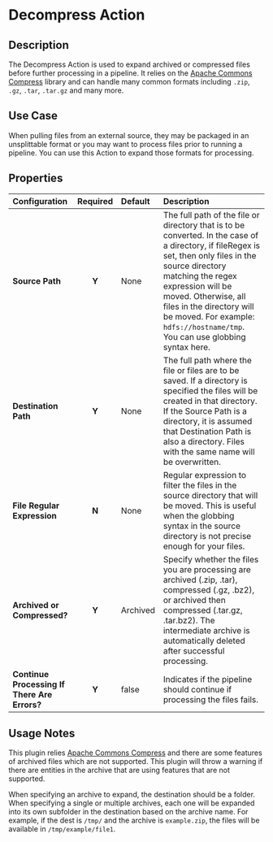 # Decompress Action


Description
-----------
The Decompress Action is used to expand archived or compressed files before further processing in 
a pipeline. It relies on the [Apache Commons Compress](http://commons.apache.org/proper/commons-compress/) library and
can handle many common formats including ``.zip``, ``.gz``, ``.tar``, ``.tar.gz`` and many more.

Use Case
--------
When pulling files from an external source, they may be packaged in an unsplittable format or you may want
to process files prior to running a pipeline. You can use this Action to expand those formats for processing.

Properties
----------
| Configuration | Required | Default | Description |
| :------------ | :------: | :------ | :---------- |
| **Source Path** | **Y** | None | The full path of the file or directory that is to be converted. In the case of a directory, if fileRegex is set, then only files in the source directory matching the regex expression will be moved. Otherwise, all files in the directory will be moved. For example: `hdfs://hostname/tmp`. You can use globbing syntax here. |
| **Destination Path** | **Y** | None | The full path where the file or files are to be saved. If a directory is specified the files will be created in that directory. If the Source Path is a directory, it is assumed that Destination Path is also a directory. Files with the same name will be overwritten. |
| **File Regular Expression** | **N** | None | Regular expression to filter the files in the source directory that will be moved. This is useful when the globbing syntax in the source directory is not precise enough for your files. |
| **Archived or Compressed?** | **Y** | Archived | Specify whether the files you are processing are archived (.zip, .tar), compressed (.gz, .bz2), or archived then compressed (.tar.gz, .tar.bz2). The intermediate archive is automatically deleted after successful processing. |
| **Continue Processing If There Are Errors?** | **Y** | false | Indicates if the pipeline should continue if processing the files fails. |

Usage Notes
-----------

This plugin relies [Apache Commons Compress](http://commons.apache.org/proper/commons-compress/) and there are some features of archived files
which are not supported. This plugin will throw a warning if there are entities in the archive that are using features that are not supported.

When specifying an archive to expand, the destination should be a folder. When specifying a single or multiple archives, each one will be expanded
into its own subfolder in the destination based on the archive name. For example, if the dest is ``/tmp/`` and the archive is ``example.zip``, the files will be available in ``/tmp/example/file1``.